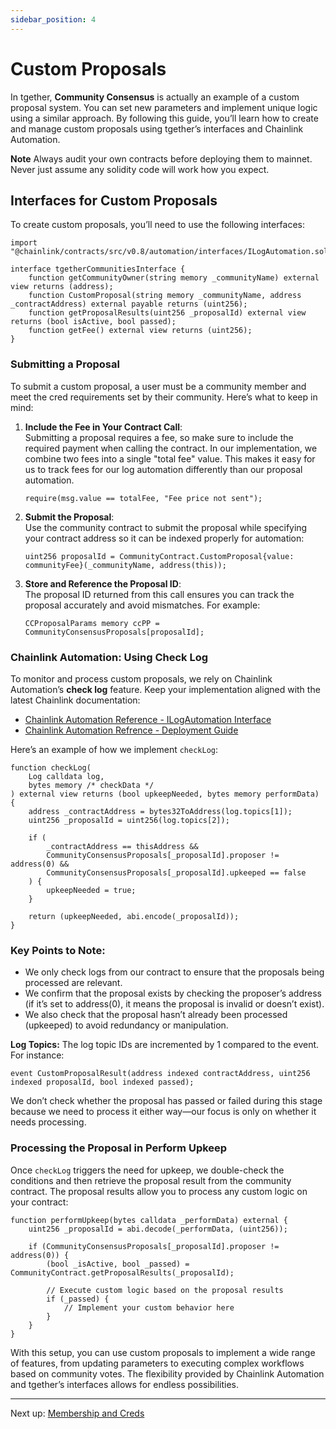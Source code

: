 ```yaml
---
sidebar_position: 4
---
```


# Custom Proposals

In tgether, **Community Consensus** is actually an example of a custom proposal system. You can set new parameters and implement unique logic using a similar approach. By following this guide, you’ll learn how to create and manage custom proposals using tgether’s interfaces and Chainlink Automation.

**Note** Always audit your own contracts before deploying them to mainnet. Never just assume any solidity code will work how you expect.

## Interfaces for Custom Proposals

To create custom proposals, you’ll need to use the following interfaces:

```solidity
import "@chainlink/contracts/src/v0.8/automation/interfaces/ILogAutomation.sol";

interface tgetherCommunitiesInterface {
    function getCommunityOwner(string memory _communityName) external view returns (address);
    function CustomProposal(string memory _communityName, address _contractAddress) external payable returns (uint256);
    function getProposalResults(uint256 _proposalId) external view returns (bool isActive, bool passed);
    function getFee() external view returns (uint256);
}
```

### Submitting a Proposal

To submit a custom proposal, a user must be a community member and meet the cred requirements set by their community. Here’s what to keep in mind:

1. **Include the Fee in Your Contract Call**:  
   Submitting a proposal requires a fee, so make sure to include the required payment when calling the contract. In our implementation, we combine two fees into a single "total fee" value. This makes it easy for us to track fees for our log automation differently than our proposal automation.

   ```solidity
   require(msg.value == totalFee, "Fee price not sent");
   ```

2. **Submit the Proposal**:  
   Use the community contract to submit the proposal while specifying your contract address so it can be indexed properly for automation:

   ```solidity
   uint256 proposalId = CommunityContract.CustomProposal{value: communityFee}(_communityName, address(this));
   ```

3. **Store and Reference the Proposal ID**:  
   The proposal ID returned from this call ensures you can track the proposal accurately and avoid mismatches. For example:

   ```solidity
   CCProposalParams memory ccPP = CommunityConsensusProposals[proposalId];
   ```

### Chainlink Automation: Using Check Log

To monitor and process custom proposals, we rely on Chainlink Automation’s **check log** feature. Keep your implementation aligned with the latest Chainlink documentation: 
- [Chainlink Automation Reference - ILogAutomation Interface](https://docs.chain.link/chainlink-automation/reference/automation-interfaces/#ilogautomation)
- [Chainlink Automation Refrence - Deployment Guide](https://docs.chain.link/chainlink-automation/guides/log-trigger)

Here’s an example of how we implement `checkLog`:

```solidity
function checkLog(
    Log calldata log,
    bytes memory /* checkData */
) external view returns (bool upkeepNeeded, bytes memory performData) {
    address _contractAddress = bytes32ToAddress(log.topics[1]);
    uint256 _proposalId = uint256(log.topics[2]);

    if (
        _contractAddress == thisAddress &&
        CommunityConsensusProposals[_proposalId].proposer != address(0) &&
        CommunityConsensusProposals[_proposalId].upkeeped == false
    ) {
        upkeepNeeded = true;
    }
    
    return (upkeepNeeded, abi.encode(_proposalId));
}
```

### Key Points to Note:

- We only check logs from our contract to ensure that the proposals being processed are relevant.
- We confirm that the proposal exists by checking the proposer’s address (if it’s set to address(0), it means the proposal is invalid or doesn’t exist).
- We also check that the proposal hasn’t already been processed (upkeeped) to avoid redundancy or manipulation.

**Log Topics:** The log topic IDs are incremented by 1 compared to the event. For instance:

```solidity
event CustomProposalResult(address indexed contractAddress, uint256 indexed proposalId, bool indexed passed);
```

We don’t check whether the proposal has passed or failed during this stage because we need to process it either way—our focus is only on whether it needs processing.

### Processing the Proposal in Perform Upkeep

Once `checkLog` triggers the need for upkeep, we double-check the conditions and then retrieve the proposal result from the community contract. The proposal results allow you to process any custom logic on your contract:

```solidity
function performUpkeep(bytes calldata _performData) external {
    uint256 _proposalId = abi.decode(_performData, (uint256));

    if (CommunityConsensusProposals[_proposalId].proposer != address(0)) {
        (bool _isActive, bool _passed) = CommunityContract.getProposalResults(_proposalId);

        // Execute custom logic based on the proposal results
        if (_passed) {
            // Implement your custom behavior here
        }
    }
}
```

With this setup, you can use custom proposals to implement a wide range of features, from updating parameters to executing complex workflows based on community votes. The flexibility provided by Chainlink Automation and tgether’s interfaces allows for endless possibilities.

---

Next up: [Membership and Creds](./membership-and-creds.md)
